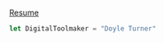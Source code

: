 
[Resume](http://doyleturner.net/DoyleTurner_Resume.pdf)

```javascript
let DigitalToolmaker = "Doyle Turner"
```
